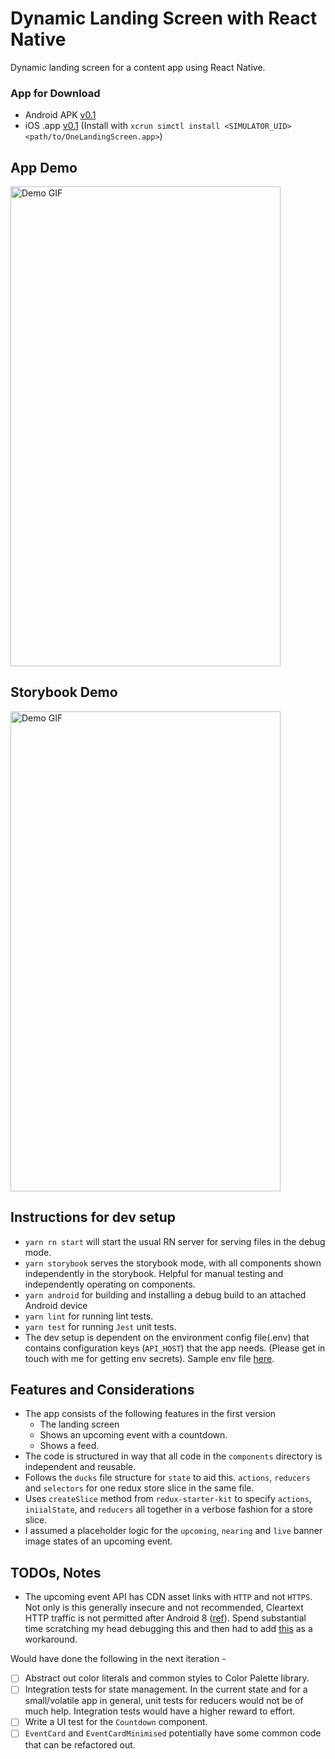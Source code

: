 # Dynamic Landing Screen with React Native

Dynamic landing screen for a content app using React Native.

### App for Download

- Android APK [v0.1](https://github.com/prithsharma/rn-dynamic-screen/releases/download/0.1/one-landing.apk)
- iOS .app [v0.1](https://github.com/prithsharma/rn-dynamic-screen/releases/download/0.1/OneLandingScreen.app.zip)
(Install with `xcrun simctl install <SIMULATOR_UID> <path/to/OneLandingScreen.app>`)

## App Demo

<img src="./demo/landing-screen.gif" alt="Demo GIF" width="432" height="768" />

## Storybook Demo

<img src="./demo/storybook.gif" alt="Demo GIF" width="432" height="768" />

## Instructions for dev setup

- `yarn rn start` will start the usual RN server for serving files in the debug mode.
- `yarn storybook` serves the storybook mode, with all components shown independently in the
storybook. Helpful for manual testing and independently operating on components.
- `yarn android` for building and installing a debug build to an attached Android device
- `yarn lint` for running lint tests.
- `yarn test` for running `Jest` unit tests.
- The dev setup is dependent on the environment config file(.env) that contains configuration keys
(`API_HOST`) that the app needs. (Please get in touch with me for getting env secrets). Sample env
file [here](./env).

## Features and Considerations

- The app consists of the following features in the first version
  - The landing screen
  - Shows an upcoming event with a countdown.
  - Shows a feed.
- The code is structured in way that all code in the `components` directory is independent and
reusable.
- Follows the `ducks` file structure for `state` to aid this. `actions`, `reducers` and `selectors`
for one redux store slice in the same file.
- Uses `createSlice` method from `redux-starter-kit` to specify `actions`, `iniialState`, and
`reducers` all together in a verbose fashion for a store slice.
- I assumed a placeholder logic for the `upcoming`, `nearing` and `live` banner image states of an
upcoming event.

## TODOs, Notes

- The upcoming event API has CDN asset links with `HTTP` and not `HTTPS`. Not only is this
generally insecure and not recommended, Cleartext HTTP traffic is not permitted after Android 8
([ref](https://stackoverflow.com/questions/45940861/android-8-cleartext-http-traffic-not-permitted)).
Spend substantial time scratching my head debugging this and then had to add
[this](https://github.com/prithsharma/rn-dynamic-screen/commit/f900d732b71e2ae50b51d31502b4611844228f18)
as a workaround.

Would have done the following in the next iteration -

- [ ] Abstract out color literals and common styles to Color Palette library.
- [ ] Integration tests for state management. In the current state and for a small/volatile app in
general, unit tests for reducers would not be of much help. Integration tests would have a higher
reward to effort.
- [ ] Write a UI test for the `Countdown` component.
- [ ] `EventCard` and `EventCardMinimised` potentially have some common code that can be refactored out.
